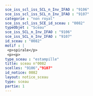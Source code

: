 ```yaml
---
sce_iss_scl_iss_SCL_n_Inv_IFAO : "9106"
sce_iss_scl_iss_SCL_n_Inv_IFAO : "9107"
categorie : "non royal"
sce_iss_scl_iss_SCE_id_sceau : "0082"
typeObjet : "Sceau"
sce_iss_SCL_n_Inv_IFAO : "9106"
sce_iss_SCL_n_Inv_IFAO : "9107"
id_sceau : "0082"
motif : |
 <p>spirale</p>
 <p><p>
type_sceau : "estampille"
title: sceau n°0082
scelles: "9106","9107"
id_notice: 0082
layout: notice_sceau
type: sceau
partie: 1
---
```

